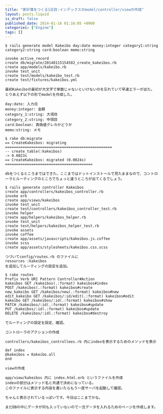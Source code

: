 ```yaml
---
title: "家計簿をつくる1日目:インデックスのmodel/controller/viewの作成"
layout: posts.liquid
is_draft: false
published_date: 2014-01-16 01:16:05 +0900
categories: ["Engine"]
tags: []
---
```


    $ rails generate model Kakeibo day:date money:integer category1:string category2:string card:boolean memo:string

    invoke active_record
    create db/migrate/20140115154502_create_kakeibos.rb
    create app/models/kakeibo.rb
    invoke test_unit
    create test/models/kakeibo_test.rb
    create test/fixtures/kakeibos.yml

    最初Kakeiboの最初が大文字で単数じゃないといけないのを忘れていて早速エラーが出た。
    とりあえず以下の形でmodelを作成した。

    day:date: 入力日
    money:integer: 金額
    category_1:string: 大項目
    category_2:string: 中項目
    card:boolean: 真偽値クレカかどうか
    memo:string: メモ

    $ rake db:migrate
    == CreateKakeibos: migrating =================================================
    -- create_table(:kakeibos)
    -> 0.0023s
    == CreateKakeibos: migrated (0.0024s) ========================================

    dbをつくるところまではできた。ここまではドットインストールで見たままなので、コントローラとルーティングのところでちょっと違うところが出てくるでしょう。

    $ rails generate controller Kakeibos
    create app/controllers/kakeibos_controller.rb
    invoke erb
    create app/views/kakeibos
    invoke test_unit
    create test/controllers/kakeibos_controller_test.rb
    invoke helper
    create app/helpers/kakeibos_helper.rb
    invoke test_unit
    create test/helpers/kakeibos_helper_test.rb
    invoke assets
    invoke coffee
    create app/assets/javascripts/kakeibos.js.coffee
    invoke scss
    create app/assets/stylesheets/kakeibos.css.scss

    つづいてconfig/routes.rb のファイルに
    resources :kakeibos
    を追加してルーティングの設定を追加。

    $ rake routes
    Prefix Verb URI Pattern Controller#Action
    kakeibos GET /kakeibos(.:format) kakeibos#index
    POST /kakeibos(.:format) kakeibos#create
    new_kakeibo GET /kakeibos/new(.:format) kakeibos#new
    edit_kakeibo GET /kakeibos/:id/edit(.:format) kakeibos#edit
    kakeibo GET /kakeibos/:id(.:format) kakeibos#show
    PATCH /kakeibos/:id(.:format) kakeibos#update
    PUT /kakeibos/:id(.:format) kakeibos#update
    DELETE /kakeibos/:id(.:format) kakeibos#destroy

    でルーティングの設定を設定、確認。

    コントローラのアクションの作成

    controllers/kakeibos_controllees.rb 内にindexを表示するためのメソッドを表示

    def index
    @kakeibos = Kakeibo.all
    end

    viewの作成

    app/view/kakeibos 内に index.html.erb というファイルを作成
    indexの部分はメソッド名と共通で決めになっている。
    このファイルに表示する内容を書いたらもう一度サーバを起動して確認。

    ちゃんと表示されているっぽいです。今日はここまでかな。

    まだDBの中にデータが何も入っていないので一旦データを入れるためのページを作成します。


